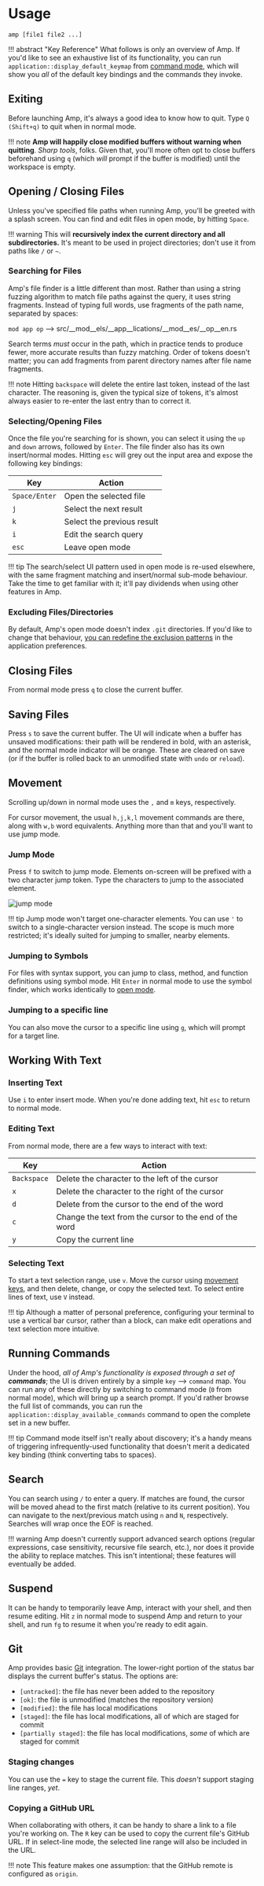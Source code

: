 # Usage

`amp [file1 file2 ...]`

!!! abstract "Key Reference"
    What follows is only an overview of Amp. If you'd like to see an exhaustive
    list of its functionality, you can run `application::display_default_keymap` from [command mode](usage.md#running-commands), which will show you _all_ of the default key bindings
    and the commands they invoke.

## Exiting

Before launching Amp, it's always a good idea to know how to quit. Type `Q (Shift+q)` to quit when in normal mode.

!!! note
    **Amp will happily close modified buffers without warning when quitting**.
    _Sharp tools_, folks. Given that, you'll more often opt to close buffers
    beforehand using `q` (which _will_ prompt if the buffer is modified) until
    the workspace is empty.

## Opening / Closing Files

Unless you've specified file paths when running Amp, you'll be greeted with a splash screen. You can find and edit files in open mode, by hitting `Space`.

!!! warning
    This will **recursively index the current directory and all subdirectories.**
    It's meant to be used in project directories; don't use it from paths like `/` or `~`.

### Searching for Files

Amp's file finder is a little different than most. Rather than using a string fuzzing algorithm to match file paths against the query, it uses string fragments. Instead of typing full words, use fragments of the path name, separated by spaces:

`mod app op` --> src/__mod__els/__app__lications/__mod__es/__op__en.rs

Search terms _must_ occur in the path, which in practice tends to produce fewer, more accurate results than fuzzy matching. Order of tokens doesn't matter; you can add fragments from parent directory names after file name fragments.

!!! note
    Hitting `backspace` will delete the entire last token, instead of the last character. The reasoning is, given the typical size of tokens, it's almost always easier to re-enter the last entry than to correct it.

### Selecting/Opening Files

Once the file you're searching for is shown, you can select it using the `up` and `down` arrows, followed by `Enter`. The file finder also has its own insert/normal modes. Hitting `esc` will grey out the input area and expose the following key bindings:

Key           | Action
------------- | ------
`Space/Enter` | Open the selected file
`j`           | Select the next result
`k`           | Select the previous result
`i`           | Edit the search query
`esc`         | Leave open mode

!!! tip
    The search/select UI pattern used in open mode is re-used elsewhere, with the same fragment matching and insert/normal sub-mode behaviour. Take the time to get familiar with it; it'll pay dividends when using other features in Amp.

### Excluding Files/Directories

By default, Amp's open mode doesn't index `.git` directories. If you'd like to change that behaviour, [you can redefine the exclusion patterns](configuration.md#excluding-filesdirectories) in the application preferences.

## Closing Files

From normal mode press `q` to close the current buffer.

## Saving Files

Press `s` to save the current buffer. The UI will indicate when a buffer has
unsaved modifications: their path will be rendered in bold, with an asterisk,
and the normal mode indicator will be orange. These are cleared on save (or if
the buffer is rolled back to an unmodified state with `undo` or `reload`).

## Movement

Scrolling up/down in normal mode uses the `,` and `m` keys, respectively.

For cursor movement, the usual `h,j,k,l` movement commands are there, along with `w,b` word equivalents. Anything more than that and you'll want to use jump mode.

### Jump Mode

Press `f` to switch to jump mode. Elements on-screen will be prefixed with a two character jump token. Type the characters to jump to the associated element.

![jump mode](images/jump_mode.gif)

!!! tip
    Jump mode won't target one-character elements. You can use `'` to switch to a single-character version instead. The scope is much more restricted; it's ideally suited for jumping to smaller, nearby elements.

### Jumping to Symbols

For files with syntax support, you can jump to class, method, and function definitions using symbol mode. Hit `Enter` in normal mode to use the symbol finder, which works identically to [open mode](#open-mode).

### Jumping to a specific line

You can also move the cursor to a specific line using `g`, which will prompt for a target line.

## Working With Text

### Inserting Text

Use `i` to enter insert mode. When you're done adding text, hit `esc` to return to normal mode.

### Editing Text

From normal mode, there are a few ways to interact with text:

Key         | Action
----------- | ------
`Backspace` | Delete the character to the left of the cursor
`x`         | Delete the character to the right of the cursor
`d`         | Delete from the cursor to the end of the word
`c`         | Change the text from the cursor to the end of the word
`y`         | Copy the current line

### Selecting Text

To start a text selection range, use `v`. Move the cursor using [movement keys](#movement), and then delete, change, or copy the selected text. To select entire lines of text, use `V` instead.

!!! tip
    Although a matter of personal preference, configuring your terminal to use a vertical bar cursor, rather than a block, can make edit operations and text selection more intuitive.

## Running Commands

Under the hood, _all of Amp's functionality is exposed through a set of
**commands**_; the UI is driven entirely by a simple `key` --> `command` map.
You can run any of these directly by switching to command mode (`0` from normal
mode), which will bring up a search prompt. If you'd rather browse the full list
of commands, you can run the `application::display_available_commands` command
to open the complete set in a new buffer.

!!! tip
    Command mode itself isn't really about discovery; it's a handy means of
    triggering infrequently-used functionality that doesn't merit a dedicated
    key binding (think converting tabs to spaces).

## Search

You can search using `/` to enter a query. If matches are found, the cursor will be moved ahead to the first match (relative to its current position). You can navigate to the next/previous match using `n` and `N`, respectively. Searches will wrap once the EOF is reached.

!!! warning
    Amp doesn't currently support advanced search options (regular expressions, case sensitivity,  recursive file search, etc.), nor does it provide the ability to replace matches. This isn't intentional; these features will eventually be added.

## Suspend

It can be handy to temporarily leave Amp, interact with your shell, and then
resume editing. Hit `z` in normal mode to suspend Amp and return to your shell,
and run `fg` to resume it when you're ready to edit again.

## Git

Amp provides basic [Git](https://git-scm.com) integration. The lower-right
portion of the status bar displays the current buffer's status. The options are:

* `[untracked]`: the file has never been added to the repository
* `[ok]`: the file is unmodified (matches the repository version)
* `[modified]`: the file has local modifications
* `[staged]`: the file has local modifications, all of which are staged for commit
* `[partially staged]`: the file has local modifications, _some_ of which are staged for commit

### Staging changes

You can use the `=` key to stage the current file. This _doesn't_ support staging
line ranges, _yet_.

### Copying a GitHub URL

When collaborating with others, it can be handy to share a link to a file you're
working on. The `R` key can be used to copy the current file's GitHub URL. If in
select-line mode, the selected line range will also be included in the URL.

!!! note
    This feature makes one assumption: that the GitHub remote is configured as
    `origin`.
